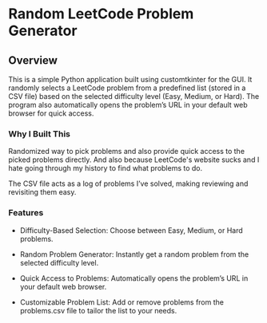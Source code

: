 # Random LeetCode Problem Generator

## Overview

This is a simple Python application built using customtkinter for the GUI. It randomly selects a LeetCode problem from a predefined list (stored in a CSV file) based on the selected difficulty level (Easy, Medium, or Hard). The program also automatically opens the problem’s URL in your default web browser for quick access.

### Why I Built This

Randomized way to pick problems and also provide quick access to the picked problems directly. And also because LeetCode's website sucks and I hate going through my history to find what problems to do.

The CSV file acts as a log of problems I’ve solved, making reviewing and revisiting them easy.

### Features

- Difficulty-Based Selection: Choose between Easy, Medium, or Hard problems.

- Random Problem Generator: Instantly get a random problem from the selected difficulty level.

- Quick Access to Problems: Automatically opens the problem’s URL in your default web browser.

- Customizable Problem List: Add or remove problems from the problems.csv file to tailor the list to your needs.
